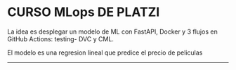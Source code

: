 # CURSO MLops DE PLATZI

La idea es desplegar un modelo de ML con FastAPI, Docker y 3 flujos en GitHub Actions: testing- DVC y CML.

El modelo es una regresion lineal que predice el precio de peliculas

___
